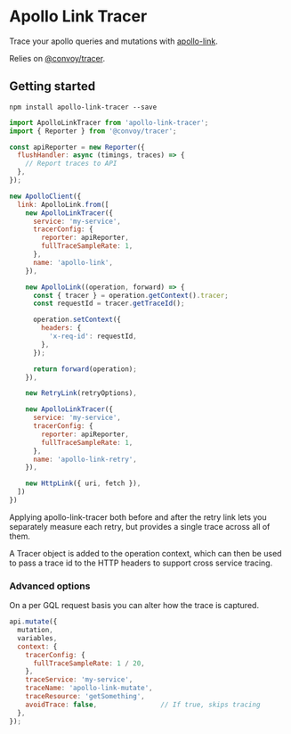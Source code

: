 # Apollo Link Tracer

Trace your apollo queries and mutations with [apollo-link](https://github.com/apollographql/apollo-link).

Relies on [@convoy/tracer](https://github.com/convoyinc/tracer).

## Getting started
```
npm install apollo-link-tracer --save
```

```js
import ApolloLinkTracer from 'apollo-link-tracer';
import { Reporter } from '@convoy/tracer';

const apiReporter = new Reporter({
  flushHandler: async (timings, traces) => {
    // Report traces to API
  },
});

new ApolloClient({
  link: ApolloLink.from([
    new ApolloLinkTracer({
      service: 'my-service',
      tracerConfig: {
        reporter: apiReporter,
        fullTraceSampleRate: 1,
      },
      name: 'apollo-link',
    }),

    new ApolloLink((operation, forward) => {
      const { tracer } = operation.getContext().tracer;
      const requestId = tracer.getTraceId();

      operation.setContext({
        headers: {
          'x-req-id': requestId,
        },
      });

      return forward(operation);
    }),

    new RetryLink(retryOptions),

    new ApolloLinkTracer({
      service: 'my-service',
      tracerConfig: {
        reporter: apiReporter,
        fullTraceSampleRate: 1,
      },
      name: 'apollo-link-retry',
    }),

    new HttpLink({ uri, fetch }),
  ])
})
```

Applying apollo-link-tracer both before and after the retry link lets you separately measure each retry, but provides a single trace across all of them.

A Tracer object is added to the operation context, which can then be used to pass a trace id to the HTTP headers to support cross service tracing.

### Advanced options

On a per GQL request basis you can alter how the trace is captured.

```js
api.mutate({
  mutation,
  variables,
  context: {
    tracerConfig: {
      fullTraceSampleRate: 1 / 20,
    },
    traceService: 'my-service',
    traceName: 'apollo-link-mutate',
    traceResource: 'getSomething',
    avoidTrace: false,                // If true, skips tracing
  },
});
```
